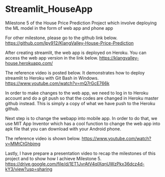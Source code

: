 # Streamlit_HouseApp
Milestone 5 of the House Price Prediction Project which involve deploying the ML model in the form of web app and phone app

For other milestone, please go to the github link below.
https://github.com/lpy912/KlangValley-House-Price-Prediction

After creating streamlit, the web app is deployed on Heroku. You can access the web app version in the link below.
https://klangvalley-house.herokuapp.com/

The reference video is posted below. It demonstrates how to deploy streamlit to Heroku with Git Bash in Windows.
https://www.youtube.com/watch?v=mQ7rGcE766k

In order to make changes to the web app, we need to log in to Heroku account and do a git push so that the codes are changed in Heroku master github instead. This is simply a copy of what we have push to the Heroku github.

Next step is to change the webapp into mobile app.
In order to do that, we use MIT App Inventor which has a cool function to change the web app into apk file that you can download with your Android phone.

The reference video is shown below.
https://www.youtube.com/watch?v=MMtCtGhbjmg

Lastly, I have prepare a presentation video to recap the milestones of this project and to show how I achieve Milestone 5.
https://drive.google.com/file/d/1ET1JvrAtV4qIXqnUWzPkx36dcz4d-kY3/view?usp=sharing
